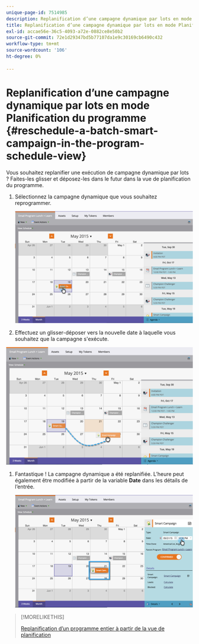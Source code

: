 ```yaml
---
unique-page-id: 7514985
description: Replanification d’une campagne dynamique par lots en mode Planification du programme - Documents Marketo - Documentation du produit
title: Replanification d’une campagne dynamique par lots en mode Planification du programme
exl-id: accae56e-36c5-4093-a72e-0882ce8e50b2
source-git-commit: 72e1d29347bd5b77107da1e9c30169cb6490c432
workflow-type: tm+mt
source-wordcount: '106'
ht-degree: 0%

---
```


# Replanification d’une campagne dynamique par lots en mode Planification du programme {#reschedule-a-batch-smart-campaign-in-the-program-schedule-view}

Vous souhaitez replanifier une exécution de campagne dynamique par lots ? Faites-les glisser et déposez-les dans le futur dans la vue de planification du programme.

1. Sélectionnez la campagne dynamique que vous souhaitez reprogrammer.

   ![](assets/image2015-5-19-12-3a8-3a28.png)

1. Effectuez un glisser-déposer vers la nouvelle date à laquelle vous souhaitez que la campagne s&#39;exécute.

![](assets/image2015-5-19-12-3a12-3a1.png)

1. Fantastique ! La campagne dynamique a été replanifiée. L’heure peut également être modifiée à partir de la variable **Date** dans les détails de l’entrée.

   ![](assets/image2015-5-19-12-3a15-3a38.png)

>[!MORELIKETHIS]
>
>[Replanification d’un programme entier à partir de la vue de planification](/help/marketo/product-docs/core-marketo-concepts/programs/program-schedule-view/rescheduling-an-entire-program-from-the-schedule-view.md)
